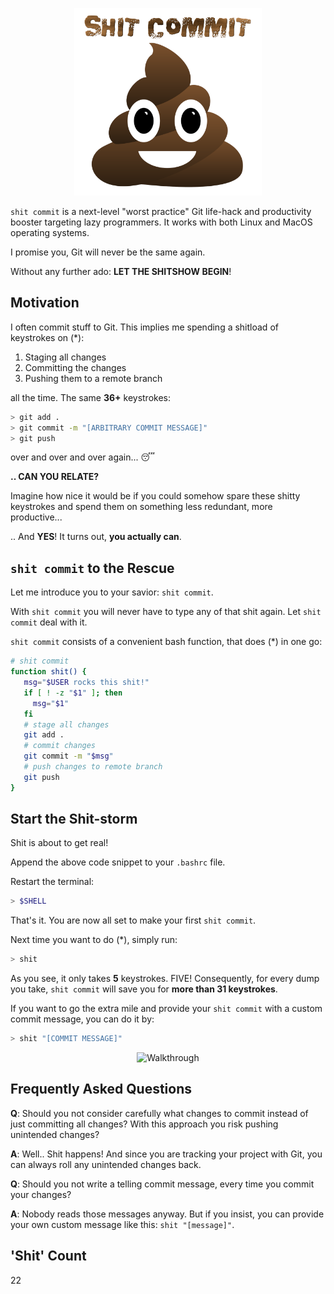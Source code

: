 <p align="center">
<img src="logo.png" alt="Shit Commit" width="300"/>
</p>

`shit commit` is a next-level "worst practice" Git life-hack and productivity booster targeting lazy programmers. It works with both Linux and MacOS operating systems.

I promise you, Git will never be the same again.

Without any further ado: **LET THE SHITSHOW BEGIN**! 

## Motivation

I often commit stuff to Git. This implies me spending a shitload of keystrokes on (*): 

1. Staging all changes
2. Committing the changes
3. Pushing them to a remote branch

all the time. The same **36+** keystrokes:

```bash
> git add . 
> git commit -m "[ARBITRARY COMMIT MESSAGE]"
> git push
```

over and over and over again... 😴

**.. CAN YOU RELATE?**

Imagine how nice it would be if you could somehow spare these shitty keystrokes and spend them on something less redundant, more productive...

.. And **YES**! It turns out, **you actually can**.

## `shit commit` to the Rescue

Let me introduce you to your savior: `shit commit`. 

With `shit commit` you will never have to type any of that shit again. Let `shit commit` deal with it.

`shit commit` consists of a convenient bash function, that does (*) in one go: 

```bash
# shit commit
function shit() {
   msg="$USER rocks this shit!"
   if [ ! -z "$1" ]; then
     msg="$1"
   fi
   # stage all changes
   git add .
   # commit changes
   git commit -m "$msg"
   # push changes to remote branch
   git push
}
```

## Start the Shit-storm

Shit is about to get real!

Append the above code snippet to your `.bashrc` file.

Restart the terminal:

```bash
> $SHELL
```

That's it. You are now all set to make your first `shit commit`.

Next time you want to do (*), simply run:

```bash
> shit
```

As you see, it only takes **5** keystrokes. FIVE! Consequently, for every dump you take, `shit commit` will save you for **more than 31 keystrokes**.

If you want to go the extra mile and provide your `shit commit` with a custom commit message, you can do it by:

```bash
> shit "[COMMIT MESSAGE]"
```

<p align="center">
<img src="shit.gif" alt="Walkthrough"/>
</p>

## Frequently Asked Questions

**Q**: Should you not consider carefully what changes to commit instead of just committing all changes? With this approach you risk pushing unintended changes?

**A**: Well.. Shit happens! And since you are tracking your project with Git, you can always roll any unintended changes back.

**Q**: Should you not write a telling commit message, every time you commit your changes?

**A**: Nobody reads those messages anyway. But if you insist, you can provide your own custom message like this: `shit "[message]"`. 

## 'Shit' Count
22
